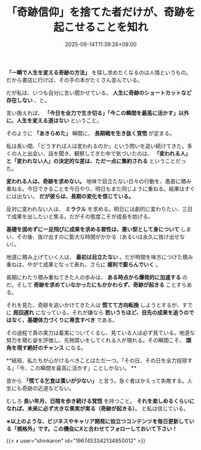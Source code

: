 ﻿---
title: "「奇跡信仰」を捨てた者だけが、奇跡を起こせることを知れ"
date: 2025-09-14T11:39:26+09:00
draft: false
---

**「一瞬で人生を変える奇跡の方法」** を探し求めたくなるのは人情というもの。だから書店に行けば、その手の本がたくさん並んでいる。

だが私は、いつも自分に言い聞かせている。 **人生に奇跡のショートカットなど存在しない** 、と。

言い換えれば、 **「今日を全力で生き切る」「今この瞬間を最高に活かす」以外に、人生を変える道はない** ということ。

そのように **「あきらめた」** 瞬間に、 **長期戦を生き抜く覚悟** が定まる。



私は長い間、「どうすれば人は変われるのか」という問いを追い続けてきた。多くの人と出会い、話を聞き、観察してきた中で気づいたのは、 **「変われる人」と「変われない人」の決定的な差は、ただ一点に集約される** ということだった。

**変われる人は、奇跡を求めない。** 地味で目立たない日々の行動を、愚直に積み重ねる。今日できることを今日やり、明日もまた同じように重ねる。結果はすぐには出ない。 **だが彼らは、長期の変化を信じている。**



反対に変われない人は、 **ミラクル** を求める。明日には劇的に変わりたい、三日で成果を出したいと焦る。だがその態度こそが成長を妨げる。

**基礎を固めずに一足飛びに成果を求める習性は、悪い型として身について** しまい、その後、抜け出すのに膨大な時間がかかる（あるいは永久に抜け出せない）。



地道に積み上げていく人は、 **最初は目立たない** 。だが時間を味方につけた積み重ねは、やがて成果となって表れ、さらに **複利で膨らんでいく** 。

長期にわたり積み重ねてきた人の歩みは、 **ある時点から爆発的に加速する** のだ。そして **奇跡を求めていなかったにもかかわらず、奇跡が起きる** ことすらある。

それを見た、奇跡を追いかけてきた人は **慌てて方向転換** しようとするが、すでに **周回遅れ** になっている。それが嫌なら **若いうちほど、目先の成果を追うのではなく、基礎体力づくりに専念すべき** である。



その過程で真の実力は着実についてくるし、見ている人は必ず見ている。地道な努力を積む姿を評価し、先物買いをしてくれる人が現れる。その瞬間こそ、 **頭角を現す絶好のチャンス** になる。

**結局、私たちが心がけるべきことはただ一つ。「その日、その日を全力投球する」「今、この瞬間を最高に活かす」ことしかない。
**

昔から **「慌てる乞食は貰いが少ない」** と言う。急ぐ者はかえって失敗する。人生にも奇跡の近道などない。

むしろ **長い年月、日陰を歩き続ける覚悟** を持つこと。 **それを楽しめるくらいになれば、未来に必ず大きな果実が実る（奇跡が起きる）、** と私は信じている。



**※以上のような、ビジネスやキャリア開発に役立つコンテンツを毎日更新している「規格外」です。この機会にXと合わせてフォローしておいて下さい！**



{{< x user="shinkaron" id="1967453342134850012" >}}